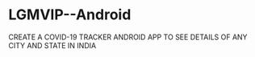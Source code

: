 # LGMVIP--Android
CREATE A COVID-19 TRACKER ANDROID APP TO SEE DETAILS OF ANY CITY AND STATE IN INDIA
